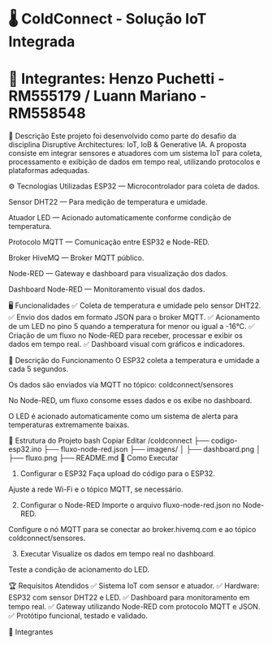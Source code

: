 # 🌡️ ColdConnect - Solução IoT Integrada
# 👥 Integrantes: Henzo Puchetti - RM555179 / Luann Mariano - RM558548
📑 Descrição
Este projeto foi desenvolvido como parte do desafio da disciplina Disruptive Architectures: IoT, IoB & Generative IA. A proposta consiste em integrar sensores e atuadores com um sistema IoT para coleta, processamento e exibição de dados em tempo real, utilizando protocolos e plataformas adequadas.

⚙️ Tecnologias Utilizadas
ESP32 — Microcontrolador para coleta de dados.

Sensor DHT22 — Para medição de temperatura e umidade.

Atuador LED — Acionado automaticamente conforme condição de temperatura.

Protocolo MQTT — Comunicação entre ESP32 e Node-RED.

Broker HiveMQ — Broker MQTT público.

Node-RED — Gateway e dashboard para visualização dos dados.

Dashboard Node-RED — Monitoramento visual dos dados.

🖥️ Funcionalidades
✅ Coleta de temperatura e umidade pelo sensor DHT22.
✅ Envio dos dados em formato JSON para o broker MQTT.
✅ Acionamento de um LED no pino 5 quando a temperatura for menor ou igual a -16°C.
✅ Criação de um fluxo no Node-RED para receber, processar e exibir os dados em tempo real.
✅ Dashboard visual com gráficos e indicadores.

📡 Descrição do Funcionamento
O ESP32 coleta a temperatura e umidade a cada 5 segundos.

Os dados são enviados via MQTT no tópico:
coldconnect/sensores

No Node-RED, um fluxo consome esses dados e os exibe no dashboard.

O LED é acionado automaticamente como um sistema de alerta para temperaturas extremamente baixas.

📝 Estrutura do Projeto
bash
Copiar
Editar
/coldconnect
├── codigo-esp32.ino
├── fluxo-node-red.json
├── imagens/
│   ├── dashboard.png
│   ├── fluxo.png
├── README.md
🚀 Como Executar
1. Configurar o ESP32
Faça upload do código para o ESP32.

Ajuste a rede Wi-Fi e o tópico MQTT, se necessário.

2. Configurar o Node-RED
Importe o arquivo fluxo-node-red.json no Node-RED.

Configure o nó MQTT para se conectar ao broker.hivemq.com e ao tópico coldconnect/sensores.

3. Executar
Visualize os dados em tempo real no dashboard.

Teste a condição de acionamento do LED.


🏆 Requisitos Atendidos
✅ Sistema IoT com sensor e atuador.
✅ Hardware: ESP32 com sensor DHT22 e LED.
✅ Dashboard para monitoramento em tempo real.
✅ Gateway utilizando Node-RED com protocolo MQTT e JSON.
✅ Protótipo funcional, testado e validado.

👥 Integrantes
